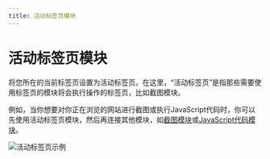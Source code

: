 ```yaml
---
title: 活动标签页模块
---
```


# 活动标签页模块

将您所在的当前标签页设置为活动标签页。在这里，“活动标签页”是指那些需要使用标签页的模块将会执行操作的标签页，比如截图模块。

例如，当你想要对你正在浏览的网站进行截图或执行JavaScript代码时，你可以先使用活动标签页模块，然后再连接其他模块，如[截图模块](/blocks/take-screenshot.md)或[JavaScript代码模块](/blocks/javascript-code.md)。

![活动标签页示例](/images/blocks/chrome_J5wCfHbV0k_cadz80.png)
